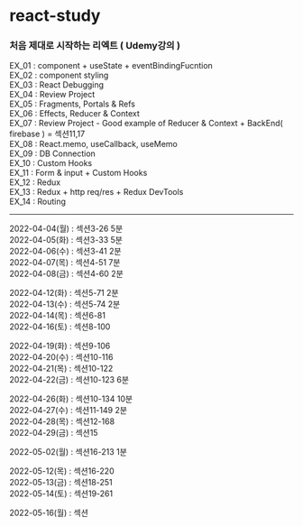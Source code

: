 # react-study
### 처음 제대로 시작하는 리엑트 ( Udemy강의 )

EX_01 : component + useState + eventBindingFucntion  
EX_02 : component styling  
EX_03 : React Debugging  
EX_04 : Review Project  
EX_05 : Fragments, Portals & Refs  
EX_06 : Effects, Reducer & Context  
EX_07 : Review Project - Good example of Reducer & Context + BackEnd( firebase ) = 섹션11,17  
EX_08 : React.memo, useCallback, useMemo  
EX_09 : DB Connection  
EX_10 : Custom Hooks  
EX_11 : Form & input + Custom Hooks  
EX_12 : Redux  
EX_13 : Redux + http req/res + Redux DevTools  
EX_14 : Routing

------------
2022-04-04(월) : 섹션3-26 5분  
2022-04-05(화) : 섹션3-33 5분  
2022-04-06(수) : 섹션3-41 2분  
2022-04-07(목) : 섹션4-51 7분  
2022-04-08(금) : 섹션4-60 2분


2022-04-12(화) : 섹션5-71 2분  
2022-04-13(수) : 섹션5-74 2분  
2022-04-14(목) : 섹션6-81  
2022-04-16(토) : 섹션8-100  

2022-04-19(화) : 섹션9-106  
2022-04-20(수) : 섹션10-116  
2022-04-21(목) : 섹션10-122  
2022-04-22(금) : 섹션10-123 6분  

2022-04-26(화) : 섹션10-134 10분  
2022-04-27(수) : 섹션11-149 2분  
2022-04-28(목) : 섹션12-168  
2022-04-29(금) : 섹션15  

2022-05-02(월) : 섹션16-213 1분  

2022-05-12(목) : 섹션16-220  
2022-05-13(금) : 섹션18-251  
2022-05-14(토) : 섹션19-261

2022-05-16(월) : 섹션

